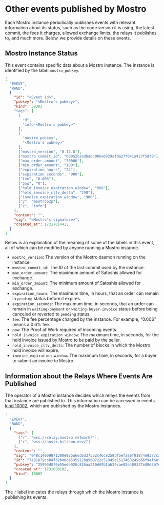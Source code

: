# Other events published by Mostro

Each Mostro instance periodically publishes events with relevant information about its status, such as the code version it is using, the latest commit, the fees it charges, allowed exchange limits, the relays it publishes to, and much more. Below, we provide details on these events.

## Mostro Instance Status

This event contains specific data about a Mostro instance. The instance is identified by the label `mostro_pubkey`.

```json
[
  "EVENT",
  "RAND",
  {
    "id": "<Event id>",
    "pubkey": "<Mostro's pubkey>",
    "kind": 38383
    "tags": [
      [
        "d",
        "info-<Mostro's pubkey>"
      ],
      [
        "mostro_pubkey",
        "<Mostro's pubkey>"
      ],
      ["mostro_version", "0.12.8"],
      ["mostro_commit_id", "69052b2adba6c006e6929afda27f041a427f58f8"],
      ["max_order_amount", "20000"],
      ["min_order_amount", "100"],
      ["expiration_hours", "24"],
      ["expiration_seconds", "900"],
      ["fee", "0.006"],
      ["pow", "0"],
      ["hold_invoice_expiration_window", "900"],
      ["hold_invoice_cltv_delta", "298"],
      ["invoice_expiration_window", "900"],
      ["y", "mostrop2p"],
      ["z", "info"]
    ],
    "content": "",
    "sig": "<Mostro's signature>",
    "created_at": 1731701441,
  }
]
```

Below is an explanation of the meaning of some of the labels in this event, all of which can be modified by anyone running a Mostro instance.

- `mostro_version`: The version of the Mostro daemon running on the instance.
- `mostro_commit_id`: The ID of the last commit used by the instance.
- `max_order_amount`: The maximum amount of Satoshis allowed for exchange.
- `min_order_amount`: The minimum amount of Satoshis allowed for exchange.
- `expiration_hours`: The maximum time, in hours, that an order can remain in `pending` status before it expires.
- `expiration_seconds`: The maximum time, in seconds, that an order can remain in `waiting-payment` or `waiting-buyer-invoice` status before being canceled or reverted to `pending` status.
- `fee`: The fee percentage charged by the instance. For example, "0.006" means a 0.6% fee.
- `pow`: The Proof of Work required of incoming events.
- `hold_invoice_expiration_window`: The maximum time, in seconds, for the hold invoice issued by Mostro to be paid by the seller.
- `hold_invoice_cltv_delta`: The number of blocks in which the Mostro hold invoice will expire.
- `invoice_expiration_window`: The maximum time, in seconds, for a buyer to submit an invoice to Mostro.

## Information about the Relays Where Events Are Published

The operator of a Mostro instance decides which relays the events from that instance are published to. This information can be accessed in events [kind 10002](https://github.com/nostr-protocol/nips/blob/master/65.md), which are published by the Mostro instances.

```json
[
  "EVENT",
  "RAND",
  {
    "tags": [
      ["r", "wss://relay.mostro.network/"],
      ["r", "wss://nostr.bilthon.dev/"]
    ],
    "content": "",
    "sig": "e48c14009871300e92ba66d6d37552c46c8259bf5efa2ef91874e9377cabf849987e9f785f7b8e4a740b691bb76111999d6ef4e703c8765214a7771f8e38e560",
    "id": "7a31879cbb4f32b86ca535912ba568722c52845e1517468249b66f9af6eff05c",
    "pubkey": "25990d8f6e55ede920c826aa219d69b1ab39cae02e489337e88e3b7ec4377c2c",
    "created_at": 1731680102,
    "kind": 10002
  }
]
```

The `r` label indicates the relays through which the Mostro instance is publishing its events.
